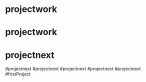 # projectwork
# projectwork
# projectnext
#projectnext
#projectnext
#projectnext
#projectnext
#projectnext
#firstProject

